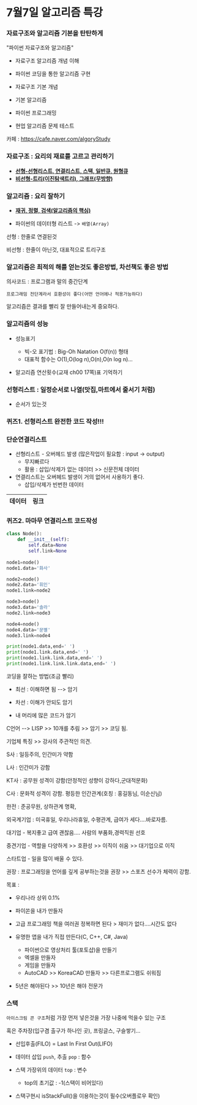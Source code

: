 # 7월7일 알고리즘 특강

### 자료구조와 알고리즘 기본을 탄탄하게



"파이썬 자료구조와 알고리즘"



- 자료구조 알고리즘 개념 이해
- 파이썬 코딩을 통한 알고리즘 구현



- 자료구조 기본 개념
- 기본 알고리즘
- 파이썬 프로그래밍
- 현업 알고리즘 문제 테스트



카페 : https://cafe.naver.com/algoryStudy



### 자료구조 : 요리의 재료를 고르고 관리하기

- <u>**선형-선형리스트, 연결리스트, 스택, 일반큐, 원형큐**</u>
- <u>**비선형-트리(이진탐색트리), 그래프(무방향)**</u>

### 알고리즘 : 요리 잘하기

- **<u>재귀, 정렬, 검색(알고리즘의 핵심)</u>**





- 파이썬의 데이터형 리스트 -> ``배열(Array)``



선형 : 한줄로 연결된것

비선형 : 한줄이 아닌것, 대표적으로 트리구조



### 알고리즘은 최적의 해를 얻는것도 좋은방법, 차선책도 좋은 방법



의사코드 : 프로그램과 말의 중간단계

​              ``프로그래밍 전단계라서 호환성이 좋다(어떤 언어에나 적용가능하다)``   

알고리즘은 결과를 빨리 잘 만들어내는게 중요하다.



### 알고리즘의 성능

- 성능표기
  - 빅-오 표기법 : Big-Oh Natation O(f(n)) 형태
  - 대표적 함수는 O(1),O(log n),O(n),O(n log n)...

- 알고리즘 연산횟수(교재 ch00 17쪽)표 기억하기



### 선형리스트 : 일정순서로 나열(맛집,마트에서 줄서기 처럼)

- 순서가 있는것



### 퀴즈1. 선형리스트 완전한 코드 작성!!!





### 단순연결리스트

- 선형리스트 - 오버헤드 발생 (많은작업이 필요함 : input -> output)
  - 무지빠르다
  - 활용 : 삽입/삭제가 없는 데이터 >> 신문전체 데이터
- 연결리스트는 오버헤드 발생이 거의 없어서 사용하기 좋다.
  - 삽입/삭제가 빈번한 데이터



| 데이터 | 링크 |
| ------ | ---- |



### 퀴즈2. 마마무 연결리스트 코드작성

```python
class Node():
    def __init__(self):
        self.data=None
        self.link=None
        
node1=node()
node1.data='화사'

node2=node()
node2.data='휘인'
node1.link=node2

node3=node()
node3.data='솔라'
node2.link=node3

node4=node()
node4.data='문별'
node3.link=node4

print(node1.data,end=' ')
print(node1.link.data,end=' ')
print(node1.link.link.data,end=' ')
print(node1.link.link.link.data,end=' ')
```



코딩을 잘하는 방법(조금 빨리)

- 최선 : 이해하면 됨 --> 암기
- 차선 : 이해가 안되도 암기

- 내 머리에 많은 코드가 암기



C언어 --> LISP >> 10개를 추림 >> 암기 >> 코딩 됨.



기업체 특징 >> 강사의 주관적인 의견.

S사 : 일등주의, 인간미가 약함

L사 : 인간미가 강함

KT사 : 공무원 성격이 강함(안정적인 성향이 강하다,군대적문화)

C사 : 문화적 성격이 강함. 평등한 인간관계(호칭 : 홍길동님, 이순신님)

한전 : 준공무원, 상하관계 명확,

외국계기업 : 미국휴일, 우리나라휴일, 수평관계, 급여가 세다....바로자름.

대기업 - 복지좋고 급여 괜찮음.... 사람의 부품화,경력직원 선호

중견기업 - 역할을 다양하게 >> 호환성 >> 이직이 쉬움 >> 대기업으로 이직

스타트업 - 일을 많이 배울 수 있다.



권장 : 프로그래밍을 언어를 깊게 공부하는것을 권장 >> 스포츠 선수가 체력이 강함.

목표 : 

- 우리나라 상위 0.1% 

- 파이쏜을 내가 만들자

- 고급 프로그래밍 책을 여러권 정복하면 된다 > 재미가 없다....시간도 없다

- 유명한 앱을 내가 직접 만든다(C, C++, C#, Java)
  - 파이썬으로 영상처리 툴(포토샵)을 만들기
  - 엑셀을 만들자
  - 게임을 만들자
  - AutoCAD >> KoreaCAD 만들자 >> 다른프로그램도 쉬워짐
- 5년은 해야된다 >> 10년은 해야 전문가



### 스택

``아이스크림 콘 구조``처럼 가장 먼저 넣은것을 가장 나중에 먹을수 있는 구조

혹은 주차장(입구겸 출구가 하나인 곳), 프링글스, 구슬쌓기...

- 선입후출(FILO) = Last In First Out(LIFO)
- 데이터 삽입 ``push``, 추출 ``pop`` : 함수
- 스택 가장위의 데이터 ``top`` : 변수
  - top의 초기값 : -1(스택이 비어있다)

- 스택구현시 isStackFull()을 이용하는것이 필수(오버플로우 확인)



